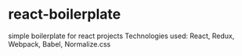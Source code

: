 # react-boilerplate
simple boilerplate for react projects
Technologies used: React, Redux, Webpack, Babel, Normalize.css
